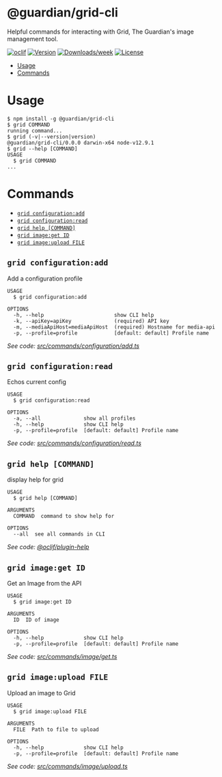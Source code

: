 @guardian/grid-cli
==========================

Helpful commands for interacting with Grid, The Guardian&#39;s image management tool.

[![oclif](https://img.shields.io/badge/cli-oclif-brightgreen.svg)](https://oclif.io)
[![Version](https://img.shields.io/npm/v/@guardian/grid-cli.svg)](https://npmjs.org/package/@guardian/grid-cli)
[![Downloads/week](https://img.shields.io/npm/dw/@guardian/grid-cli.svg)](https://npmjs.org/package/@guardian/grid-cli)
[![License](https://img.shields.io/npm/l/@guardian/grid-cli.svg)](https://github.com/guardian/grid-cli/blob/master/package.json)

<!-- toc -->
* [Usage](#usage)
* [Commands](#commands)
<!-- tocstop -->
# Usage
<!-- usage -->
```sh-session
$ npm install -g @guardian/grid-cli
$ grid COMMAND
running command...
$ grid (-v|--version|version)
@guardian/grid-cli/0.0.0 darwin-x64 node-v12.9.1
$ grid --help [COMMAND]
USAGE
  $ grid COMMAND
...
```
<!-- usagestop -->
# Commands
<!-- commands -->
* [`grid configuration:add`](#grid-configurationadd)
* [`grid configuration:read`](#grid-configurationread)
* [`grid help [COMMAND]`](#grid-help-command)
* [`grid image:get ID`](#grid-imageget-id)
* [`grid image:upload FILE`](#grid-imageupload-file)

## `grid configuration:add`

Add a configuration profile

```
USAGE
  $ grid configuration:add

OPTIONS
  -h, --help                       show CLI help
  -k, --apiKey=apiKey              (required) API key
  -m, --mediaApiHost=mediaApiHost  (required) Hostname for media-api
  -p, --profile=profile            [default: default] Profile name
```

_See code: [src/commands/configuration/add.ts](https://github.com/guardian/grid-cli/blob/v0.0.0/src/commands/configuration/add.ts)_

## `grid configuration:read`

Echos current config

```
USAGE
  $ grid configuration:read

OPTIONS
  -a, --all              show all profiles
  -h, --help             show CLI help
  -p, --profile=profile  [default: default] Profile name
```

_See code: [src/commands/configuration/read.ts](https://github.com/guardian/grid-cli/blob/v0.0.0/src/commands/configuration/read.ts)_

## `grid help [COMMAND]`

display help for grid

```
USAGE
  $ grid help [COMMAND]

ARGUMENTS
  COMMAND  command to show help for

OPTIONS
  --all  see all commands in CLI
```

_See code: [@oclif/plugin-help](https://github.com/oclif/plugin-help/blob/v2.2.1/src/commands/help.ts)_

## `grid image:get ID`

Get an Image from the API

```
USAGE
  $ grid image:get ID

ARGUMENTS
  ID  ID of image

OPTIONS
  -h, --help             show CLI help
  -p, --profile=profile  [default: default] Profile name
```

_See code: [src/commands/image/get.ts](https://github.com/guardian/grid-cli/blob/v0.0.0/src/commands/image/get.ts)_

## `grid image:upload FILE`

Upload an image to Grid

```
USAGE
  $ grid image:upload FILE

ARGUMENTS
  FILE  Path to file to upload

OPTIONS
  -h, --help             show CLI help
  -p, --profile=profile  [default: default] Profile name
```

_See code: [src/commands/image/upload.ts](https://github.com/guardian/grid-cli/blob/v0.0.0/src/commands/image/upload.ts)_
<!-- commandsstop -->
